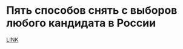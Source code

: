# Пять способов снять с выборов любого кандидата в России



[LINK](https://varlamov.ru/1427744.html)